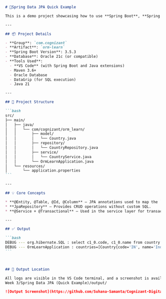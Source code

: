 
````markdown
# 🧪Spring Data JPA Quick Example

This is a demo project showcasing how to use **Spring Boot**, **Spring Data JPA**, and **Hibernate** with an **Oracle Database** — developed entirely in **VS Code**.

---

## 📦 Project Details

- **Group**: `com.cognizant`
- **Artifact**: `orm-learn`
- **Spring Boot Version**: 3.5.3
- **Database**: Oracle 21c (or compatible)
- **Tools Used**:
  - **VS Code** (with Spring Boot and Java extensions)
  - Maven 3.6+
  - Oracle Database
  - DataGrip (for SQL execution)
  - Java 21

---

## 🧩 Project Structure

```bash
src/
├── main/
│   ├── java/
│   │   └── com/cognizant/orm_learn/
│   │       ├── model/
│   │       │   └── Country.java
│   │       ├── repository/
│   │       │   └── CountryRepository.java
│   │       ├── service/
│   │       │   └── CountryService.java
│   │       └── OrmLearnApplication.java
│   └── resources/
│       └── application.properties
```

---

## 💡 Core Concepts

* **@Entity, @Table, @Id, @Column** — JPA annotations used to map the `Country` class to the DB table.
* **JpaRepository** — Provides CRUD operations without custom SQL.
* **@Service + @Transactional** — Used in the service layer for transactional data access.

---

## ✅ Output

```bash
DEBUG --- org.hibernate.SQL : select c1_0.code, c1_0.name from country c1_0
DEBUG --- OrmLearnApplication : countries=[Country{code='IN', name='India'}, Country{code='US', name='United States of America'}]
```



## 📂 Output Location

All logs are visible in the VS Code terminal, and a screenshot is available in:
Week 3/Spring Data JPA (Quick Example)/output/

![Output Screenshot](https://github.com/Suhana-Samanta/Cognizant-Digital-Nurture-4.0-JavaFSE-SupersetID-6403192-/blob/main/Week%203/Spring%20Data%20JPA%20%28Quick%20Example%29/output/output.png?raw=true)


